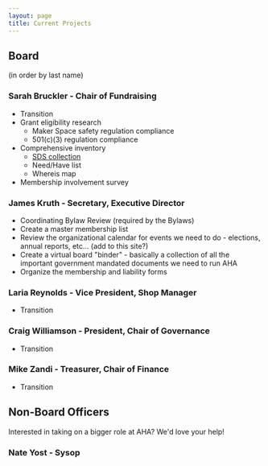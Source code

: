```yaml
---
layout: page
title: Current Projects
---
```


## Board

(in order by last name)

### Sarah Bruckler - Chair of Fundraising

* Transition
* Grant eligibility research
  * Maker Space safety regulation compliance
  * 501(c)(3) regulation compliance
* Comprehensive inventory
  * [SDS collection](https://www.osha.gov/Publications/OSHA3514.html)
  * Need/Have list
  * Whereis map
* Membership involvement survey

### James Kruth - Secretary, Executive Director

* Coordinating Bylaw Review (required by the Bylaws)
* Create a master membership list
* Review the organizational calendar for events we need to do - elections, annual reports, etc... (add to this site?)
* Create a virtual board "binder" - basically a collection of all the important government mandated documents we need to run AHA
* Organize the membership and liability forms

### Laria Reynolds - Vice President, Shop Manager

* Transition

### Craig Williamson - President, Chair of Governance

* Transition

### Mike Zandi - Treasurer, Chair of Finance

* Transition

## Non-Board Officers

Interested in taking on a bigger role at AHA? We'd love your help!

### Nate Yost - Sysop
